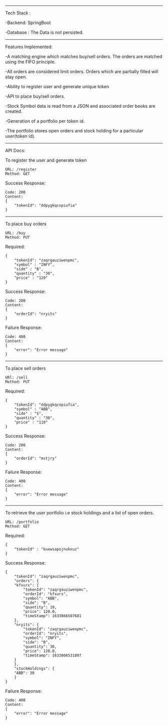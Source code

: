 ****************************************************************************************************
Tech Stack : 

-Backend: SpringBoot

-Database : The Data is not persisted.

****************************************************************************************************

Features Implemented:

-A matching engine which matches buy/sell orders. The orders are matched using the FIFO principle.

-All orders are considered limit orders. Orders which are partially filled will stay open. 

-Ability to register user and generate unique token

-API to place buy/sell orders.

-Stock Symbol data is read from a JSON and associated order books are created.

-Generation of a portfolio per token id.

-The portfolio stores open orders and stock holding for a particular user(token id).

****************************************************************************************************

API Docs:

To register the user and generate token

	URL: /register
	Method: GET

Success Response:

	Code: 200 
	Content:
	{
		"tokenId": "ddpygkqcopiufia"
	}
	
	
****************************************************************************************************
To place buy orders

	URL: /buy
	Method: PUT

Required:

    {
	    "tokenId": "zaqrgauziwenpmc",
	    "symbol" : "INFY",
	    "side" : "B",
	    "quantity" : "30",
	    "price" : "120"
    }

Success Response:

	Code: 200
	Content: 
	{
		"orderId": "nryits"
	}
	
Failure Response:

	Code: 400
	Content:
	{
		"error": "Error message"
	}
	
	
*****************************************************************************************************	
To place sell orders

	URl: /sell
	Method: PUT
	
Required:

	{
	    "tokenId": "ddpygkqcopiufia",
	    "symbol" : "ABB",
	    "side" : "S",
	    "quantity" : "30",
	    "price" : "110"
	}
	
Success Response:

	Code: 200
	Content:
	{
		"orderId": "mstjry"
	}
	
Failure Response:

	Code: 400
	Content:
	{
		"error": "Error message"
	}



****************************************************************************************************
To retrieve the user portfolio i.e stock holdings and a list of open orders.

	URL: /portfolio
	Method: GET
	
Required: 

	{
	    "tokenId" : "kuewsapojnukxuz"
	}
	
Success Response:

	{
	    "tokenId": "zaqrgauziwenpmc",
	    "orders": {
		"kfxurx": {
		    "tokenId": "zaqrgauziwenpmc",
		    "orderId": "kfxurx",
		    "symbol": "ABB",
		    "side": "B",
		    "quantity": 10,
		    "price": 120.0,
		    "timeStamp": 1633866507681
		},
		"nryits": {
		    "tokenId": "zaqrgauziwenpmc",
		    "orderId": "nryits",
		    "symbol": "INFY",
		    "side": "B",
		    "quantity": 30,
		    "price": 120.0,
		    "timeStamp": 1633866531897
		}
	    },
	    "stockHoldings": {
		"ABB": 30
	    }
	}
	
Failure Response:

	Code: 400
	Content:
	{
		"error": "Error message"
	}
